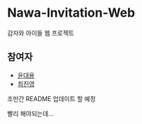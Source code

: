 # Nawa-Invitation-Web
감자와 아이들 웹 프로젝트

## 참여자
- [윤대용](https://github.com/danivelop)
- [최진영](https://github.com/joi0104)

조만간 README 업데이트 할 예정

빨리 해야되는데...
